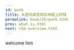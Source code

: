 ```yaml
---
id: punk
title: 从密码朋克到区块链上的钱
permalink: book/zh/punk.html
prev: what-is.html
next: ckb-overview.html
---
```


welcome him
